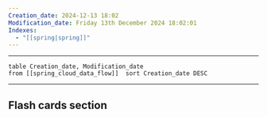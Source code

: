 ```yaml
---
Creation_date: 2024-12-13 18:02
Modification_date: Friday 13th December 2024 18:02:01
Indexes:
  - "[[spring|spring]]"
---
```


----



```dataview
table Creation_date, Modification_date
from [[spring_cloud_data_flow]]  sort Creation_date DESC
```























---
## Flash cards section
